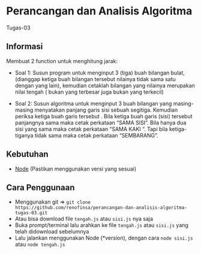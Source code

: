# Perancangan dan Analisis Algoritma
Tugas-03

## Informasi
Membuat 2 function untuk menghitung jarak:
- Soal 1: 
Susun program untuk menginput 3 (tiga) buah bilangan bulat, (dianggap ketiga buah bilangan tersebut nilainya tidak sama satu dengan yang lain), kemudian cetaklah  bilangan yang nilainya merupakan nilai tengah ( bukan yang terbesar juga bukan yang terkecil)

- Soal 2:
Susun algoritma untuk menginput 3 buah bilangan yang masing-masing menyatakan panjang garis sisi sebuah segitiga. Kemudian periksa ketiga buah garis tersebut . Bila ketiga buah garis (sisi) tersebut panjangnya sama maka cetak perkataan “SAMA SISI”.  Bila hanya dua sisi yang sama maka cetak perkataan “SAMA KAKI “. Tapi bila ketiga-tiganya tidak sama maka cetak perkataan “SEMBARANG”.

## Kebutuhan
- [Node](https://nodejs.org/) (Pastikan menggunakan versi yang sesuai)

## Cara Penggunaan
- Menggunakan git => `git clone https://github.com/renofinsa/perancangan-dan-analisis-algoritma-tugas-03.git`
- Atau bisa download file `tengah.js` atau `sisi.js` nya saja
- Buka prompt/terminal lalu arahkan ke file `tengah.js` atau `sisi.js` yang telah didownload sebelumnya
- Lalu jalankan menggunakan Node (*version), dengan cara `node sisi.js` atau `node tengah.js`
